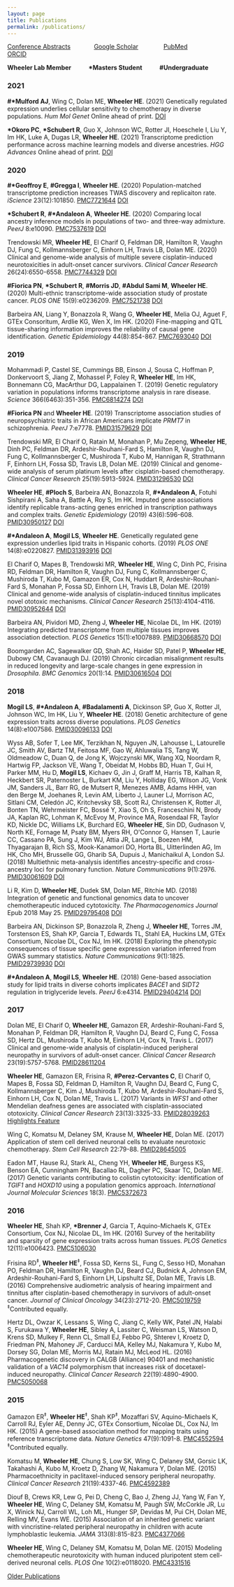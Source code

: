 ```yaml
---
layout: page
title: Publications
permalink: /publications/
---
```


<a href="{{ site.baseurl }}/abstracts">Conference Abstracts</a> &emsp; &emsp; &emsp;<a href="https://scholar.google.com/citations?user=UwY8GxwAAAAJ&hl=en">Google Scholar</a> &emsp; &emsp; &emsp; <a href="http://www.ncbi.nlm.nih.gov/pubmed/?term=Wheeler+HE%5BAuthor%5D">PubMed</a> &emsp; &emsp; &emsp; <a href="http://orcid.org/0000-0003-1365-9667">ORCID</a> &emsp; &emsp; &emsp;

**Wheeler Lab Member** &emsp; &emsp; **\*Masters Student** &emsp; &emsp; **\#Undergraduate**

### 2021
**#\*Mulford AJ**, Wing C, Dolan ME, **Wheeler HE**. (2021) Genetically regulated expression underlies cellular sensitivity to chemotherapy in diverse populations. *Hum Mol Genet* Online ahead of print.  [DOI](https://doi.org/10.1093/hmg/ddab029)

**\*Okoro PC**, **\*Schubert R**, Guo X, Johnson WC, Rotter JI, Hoeschele I, Liu Y, Im HK, Luke A, Dugas LR, **Wheeler HE**. (2021) Transcriptome prediction performance across machine learning models and diverse ancestries. *HGG Advances* Online ahead of print. [DOI](https://doi.org/10.1016/j.xhgg.2020.100019)

### 2020
**#\*Geoffroy E**, **\#Gregga I**, **Wheeler HE**. (2020) Population-matched transcriptome prediction increases TWAS discovery and replicaiton rate. *iScience* 23(12):101850. [PMC7721644](http://www.ncbi.nlm.nih.gov/pmc/articles/pmc7721644/) [DOI](https://doi.org/10.1016/j.isci.2020.101850)


**\*Schubert R**, **#\*Andaleon A**, **Wheeler HE**. (2020) Comparing local ancestry inference models in populations of two- and three-way admixture. *PeerJ* 8:e10090. [PMC7537619](http://www.ncbi.nlm.nih.gov/pmc/articles/pmc7537619/) [DOI](https://doi.org/10.7717/peerj.10090)

Trendowski MR, **Wheeler HE**, El Charif O, Feldman DR, Hamilton R, Vaughn DJ, Fung C, Kollmannsberger C, Einhorn LH, Travis LB, Dolan ME. (2020) Clinical and genome-wide analysis of multiple severe cisplatin-induced neurotoxicities in adult-onset cancer survivors. *Clinical Cancer Research* 26(24):6550-6558. [PMC7744329](http://www.ncbi.nlm.nih.gov/pmc/articles/pmc7744329) [DOI](https://doi.org/10.1158/1078-0432.ccr-20-2682)

**\#Fiorica PN**, **\*Schubert R**, **\#Morris JD**, **\#Abdul Sami M**, **Wheeler HE**. (2020) Multi-ethnic transcriptome-wide association study of prostate cancer. *PLOS ONE* 15(9):e0236209. [PMC7521738](http://www.ncbi.nlm.nih.gov/pmc/articles/pmc7521738/) [DOI](https://doi.org/10.1371/journal.pone.0236209)

Barbeira AN, Liang Y, Bonazzola R, Wang G, **Wheeler HE**, Melia OJ, Aguet F, GTEx Consoritum, Ardlie KG, Wen X, Im HK. (2020) Fine-mapping and QTL tissue-sharing information improves the reliability of causal gene identification. *Genetic Epidemiology* 44(8):854-867. [PMC7693040](http://www.ncbi.nlm.nih.gov/pmc/articles/pmc7693040/) [DOI](https://doi.org/10.1002/gepi.22346)

### 2019

Mohammadi P, Castel SE, Cummings BB, Einson J, Sousa C, Hoffman P, Donkervoort S, Jiang Z, Mohassel P, Foley R, **Wheeler HE**, Im HK, Bonnemann CG, MacArthur DG, Lappalainen T. (2019) Genetic regulatory variation in populations informs transcriptome analysis in rare disease. *Science* 366(6463):351-356. [PMC6814274](http://www.ncbi.nlm.nih.gov/pmc/articles/pmc6814274/) [DOI](https://doi.org/10.1126/science.aay0256)

**\#Fiorica PN** and **Wheeler HE**. (2019) Transcriptome association studies of neuropsychiatric traits in African Americans implicate *PRMT7* in schizophrenia. *PeerJ* 7:e7778. [PMID31579629](https://www.ncbi.nlm.nih.gov/pubmed/?term=31579629) [DOI](https://doi.org/10.7717/peerj.7778)

Trendowski MR, El Charif O, Ratain M, Monahan P, Mu Zepeng, **Wheeler HE**, Dinh PC, Feldman DR, Ardeshir-Rouhani-Fard S, Hamilton R, Vaughn DJ, Fung C, Kollmannsberger C, Mushiroda T, Kubo M, Hannigan R, Strathmann F, Einhorn LH, Fossa SD, Travis LB, Dolan ME. (2019) Clinical and genome-wide analysis of serum platinum levels after cisplatin-based chemotherapy. *Clinical Cancer Research* 25(19):5913-5924. [PMID31296530](https://www.ncbi.nlm.nih.gov/pubmed/?term=31296530) [DOI](https://doi.org/10.1158/1078-0432.CCR-19-0113)

**Wheeler HE**, **\#Ploch S**, Barbeira AN, Bonazzola R, **#\*Andaleon A**, Fotuhi Sishpirani A, Saha A, Battle A, Roy S, Im HK. Imputed gene associations identify replicable trans-acting genes enriched in transcription pathways and complex traits. *Genetic Epidemiology* (2019) 43(6):596-608. [PMID30950127](https://www.ncbi.nlm.nih.gov/pubmed/30950127) [DOI](https://doi.org/10.1002/gepi.22205)

**#\*Andaleon A**, **Mogil LS**, **Wheeler HE**. Genetically regulated gene expression underlies lipid traits in Hispanic cohorts. (2019) *PLOS ONE*  14(8):e0220827. [PMID31393916](https://www.ncbi.nlm.nih.gov/pubmed/?term=31393916) [DOI](https://doi.org/10.1371/journal.pone.0220827)

El Charif O, Mapes B, Trendowski MR, **Wheeler HE**, Wing C, Dinh PC, Frisina RD, Feldman DR, Hamilton R, Vaughn DJ, Fung C, Kollmannsberger C, Mushiroda T, Kubo M, Gamazon ER, Cox N, Huddart R, Ardeshir-Rouhani-Fard S, Monahan P, Fossa SD, Einhorn LH, Travis LB, Dolan ME. (2019) Clinical and genome-wide analysis of cisplatin-induced tinnitus implicates novel ototoxic mechanisms. *Clinical Cancer Research* 25(13):4104-4116. [PMID30952644](https://www.ncbi.nlm.nih.gov/pubmed/30952644) [DOI](https://doi.org/10.1158/1078-0432.CCR-18-3179)

Barbeira AN, Pividori MD, Zheng J, **Wheeler HE**, Nicolae DL, Im HK. (2019) Integrating predicted transcriptome from multiple tissues improves association detection. *PLOS Genetics* 15(1):e1007889. [PMID30668570](https://www.ncbi.nlm.nih.gov/pubmed/30668570) [DOI](https://doi.org/10.1371/journal.pgen.1007889)

Boomgarden AC, Sagewalker GD, Shah AC, Haider SD, Patel P, **Wheeler HE**, Dubowy CM, Cavanaugh DJ. (2019) Chronic circadian misalignment results in reduced longevity and large-scale changes in gene expression in *Drosophila*. *BMC Genomics* 20(1):14. [PMID30616504](https://www.ncbi.nlm.nih.gov/pubmed/30616504) [DOI](https://doi.org/10.1186/s12864-018-5401-7)

### 2018

**Mogil LS**, **#\*Andaleon A**, **\#Badalamenti A**, Dickinson SP, Guo X, Rotter JI, Johnson WC, Im HK, Liu Y, **Wheeler HE**. (2018) Genetic architecture of gene expression traits across diverse populations. *PLOS Genetics* 14(8):e1007586. [PMID30096133](https://www.ncbi.nlm.nih.gov/pubmed/30096133) [DOI](https://journals.plos.org/plosgenetics/article?id=10.1371/journal.pgen.1007586)

Wyss AB, Sofer T, Lee MK, Terzikhan N, Nguyen JN, Lahousse L, Latourelle JC, Smith AV, Bartz TM, Feitosa MF, Gao W, Ahluwalia TS, Tang W, Oldmeadow C, Duan Q, de Jong K, Wojczynski MK, Wang XQ, Noordam R, Hartwig FP, Jackson VE, Wang T, Obeidat M, Hobbs BD, Huan T, Gui H, Parker MM, Hu D, **Mogil LS**, Kichaev G, Jin J, Graff M, Harris TB, Kalhan R, Heckbert SR, Paternoster L, Burkart KM, Liu Y, Holliday EG, Wilson JG, Vonk JM, Sanders JL, Barr RG, de Mutsert R, Menezes AMB, Adams HHH, van den Berge M, Joehanes R, Levin AM, Liberto J, Launer LJ, Morrison AC, Sitlani CM, Celedón JC, Kritchevsky SB, Scott RJ, Christensen K, Rotter JI, Bonten TN, Wehrmeister FC, Bossé Y, Xiao S, Oh S, Franceschini N, Brody JA, Kaplan RC, Lohman K, McEvoy M, Province MA, Rosendaal FR, Taylor KD, Nickle DC, Williams LK, Burchard EG, **Wheeler HE**, Sin DD, Gudnason V, North KE, Fornage M, Psaty BM, Myers RH, O'Connor G, Hansen T, Laurie CC, Cassano PA, Sung J, Kim WJ, Attia JR, Lange L, Boezen HM, Thyagarajan B, Rich SS, Mook-Kanamori DO, Horta BL, Uitterlinden AG, Im HK, Cho MH, Brusselle GG, Gharib SA, Dupuis J, Manichaikul A, London SJ. (2018) Multiethnic meta-analysis identifies ancestry-specific and cross-ancestry loci for pulmonary function. *Nature Communications* 9(1):2976. [PMID30061609](https://www.ncbi.nlm.nih.gov/pubmed/30061609?dopt=Abstract) [DOI](https://doi.org/10.1038/s41467-018-05369-0)


Li R, Kim D, **Wheeler HE**, Dudek SM, Dolan ME, Ritchie MD. (2018) Integration of genetic and functional genomics data to uncover chemotherapeutic induced cytotoxicity. *The Pharmacogenomics Journal* Epub 2018 May 25. 	[PMID29795408](https://www.ncbi.nlm.nih.gov/pubmed/29795408) [DOI](https://www.nature.com/articles/s41397-018-0024-6)

Barbeira AN, Dickinson SP, Bonazzola R, Zheng J, **Wheeler HE**, Torres JM, Torstenson ES, Shah KP, Garcia T, Edwards TL, Stahl EA, Huckins LM, GTEx Consortium, Nicolae DL, Cox NJ, Im HK. (2018) Exploring the phenotypic consequences of tissue specific gene expression variation inferred from GWAS summary statistics. *Nature Communications* 9(1):1825. [PMID29739930](https://www.ncbi.nlm.nih.gov/pubmed/?term=29739930) [DOI](https://doi.org/10.1038/s41467-018-03621-1)

**#\*Andaleon A**, **Mogil LS**, **Wheeler HE**. (2018) Gene-based association study for lipid traits in diverse cohorts implicates *BACE1* and *SIDT2* regulation in triglyceride levels. *PeerJ* 6:e4314. [PMID29404214](https://www.ncbi.nlm.nih.gov/pubmed/?term=29404214) [DOI](https://doi.org/10.7717/peerj.4314)





### 2017
Dolan ME, El Charif O, **Wheeler HE**, Gamazon ER, Ardeshir-Rouhani-Fard S, Monahan P, Feldman DR, Hamilton R, Vaughn DJ, Beard C, Fung C, Fossa SD, Hertz DL, Mushiroda T, Kubo M, Einhorn LH, Cox N, Travis L. (2017) Clinical and genome-wide analysis of cisplatin-induced peripheral neuropathy in survivors of adult-onset cancer. *Clinical Cancer Research* 23(19):5757-5768. [PMID28611204](https://www.ncbi.nlm.nih.gov/pubmed/28611204)

**Wheeler HE**, Gamazon ER, Frisina R, **\#Perez-Cervantes C**, El Charif O, Mapes B, Fossa SD, Feldman D, Hamilton R, Vaughn DJ, Beard C, Fung C, Kollmannsberger C, Kim J, Mushiroda T, Kubo M, Ardeshir-Rouhani-Fard S, Einhorn LH, Cox N, Dolan ME, Travis L. (2017) Variants in *WFS1* and other Mendelian deafness genes are associated with cisplatin-associated ototoxicity. *Clinical Cancer Research* 23(13):3325-33. [PMID28039263](https://www.ncbi.nlm.nih.gov/pubmed/28039263)  &emsp;[Highlights Feature](http://clincancerres.aacrjournals.org/content/23/13/3227.full-text.pdf)

Wing C, Komatsu M, Delaney SM, Krause M, **Wheeler HE**, Dolan ME. (2017) Application of stem cell derived neuronal cells to evaluate neurotoxic chemotherapy. *Stem Cell Research* 22:79-88. [PMID28645005](https://www.ncbi.nlm.nih.gov/pubmed/28645005)



Eadon MT, Hause RJ, Stark AL, Cheng YH, **Wheeler HE**, Burgess KS, Benson EA, Cunningham PN, Bacallao RL, Dagher PC, Skaar TC, Dolan ME. (2017) Genetic variants contributing to colistin cytotoxicity: identification of *TGIF1* and *HOXD10* using a population genomics approach. *International Journal Molecular Sciences* 18(3). [PMC5372673](https://www.ncbi.nlm.nih.gov/pubmed/28335481)


### 2016

**Wheeler HE**, Shah KP, **\*Brenner J**, Garcia T, Aquino-Michaels K, GTEx Consortium, Cox NJ, Nicolae DL, Im HK. (2016) Survey of the heritability and sparsity of gene expression traits across human tissues. *PLOS Genetics* 12(11):e1006423. <a href="https://www.ncbi.nlm.nih.gov/pubmed/?term=PMC5106030">PMC5106030</a>

Frisina RD<sup>‡</sup>, **Wheeler HE**<sup>‡</sup>, Fossa SD, Kerns SL, Fung C, Sesso HD, Monahan PO, Feldman DR, Hamilton R, Vaughn DJ, Beard CJ, Budnick A, Johnson EM, Ardeshir-Rouhani-Fard S, Einhorn LH, Lipshultz SE, Dolan ME, Travis LB. (2016) Comprehensive audiometric analysis of hearing impairment and tinnitus after cisplatin-based chemotherapy in survivors of adult-onset cancer. *Journal of Clinical Oncology* 34(23):2712-20. <a href="https://www.ncbi.nlm.nih.gov/pubmed/?term=PMC5019759">PMC5019759</a> <sup>‡</sup>Contributed equally.

Hertz DL, Owzar K, Lessans S, Wing C, Jiang C, Kelly WK, Patel JN, Halabi S, Furukawa Y, **Wheeler HE**, Sibley A, Lassiter C, Weisman LS, Watson D, Krens SD, Mulkey F, Renn CL, Small EJ, Febbo PG, Shterev I, Kroetz D, Friedman PN, Mahoney JF, Carducci MA, Kelley MJ, Nakamura Y, Kubo M, Dorsey SG, Dolan ME, Morris MJ, Ratain MJ, McLeod HL. (2016) Pharmacogenetic discovery in CALGB (Alliance) 90401 and mechanistic validation of a *VAC14* polymorphism that increases risk of docetaxel-induced neuropathy. *Clinical Cancer Research* 22(19):4890-4900. <a href="https://www.ncbi.nlm.nih.gov/pubmed/?term=PMC5050068">PMC5050068</a>


### 2015

Gamazon ER<sup>‡</sup>, <b>Wheeler HE</b><sup>‡</sup>, Shah KP<sup>‡</sup>, Mozaffari SV, Aquino-Michaels K, Carroll RJ, Eyler AE, Denny JC, GTEx Consortium, Nicolae DL, Cox NJ, Im HK. (2015) A gene-based association method for mapping traits using reference transcriptome data. <i>Nature Genetics</i> 47(9):1091-8. <a href="https://www.ncbi.nlm.nih.gov/pubmed/?term=PMC4552594">PMC4552594</a>
<sup>‡</sup>Contributed equally.

Komatsu M, <b>Wheeler HE</b>, Chung S, Low SK, Wing C, Delaney SM, Gorsic LK, Takahashi A, Kubo M, Kroetz D, Zhang W, Nakamura Y, Dolan ME. (2015) Pharmacoethnicity in paclitaxel-induced sensory peripheral neuropathy. <i>Clinical Cancer Research</i> 21(19):4337-46. <a href="https://www.ncbi.nlm.nih.gov/pubmed/?term=PMC4592389">PMC4592389</a>

Diouf B, Crews KR, Lew G, Pei D, Cheng C, Bao J, Zheng JJ, Yang W, Fan Y, <b>Wheeler HE</b>, Wing C, Delaney SM, Komatsu M, Paugh SW, McCorkle JR, Lu X, Winick NJ, Carroll WL, Loh ML, Hunger SP, Devidas M, Pui CH, Dolan ME, Relling MV, Evans WE. (2015) Association of an inherited genetic variant with vincristine-related peripheral neuropathy in children with acute lymphoblastic leukemia. <i>JAMA</i> 313(8):815-823. <a href="http://www.ncbi.nlm.nih.gov/pubmed/?term=PMC4377066">PMC4377066</a>

<b>Wheeler HE</b>, Wing C, Delaney SM, Komatsu M, Dolan ME. (2015) Modeling chemotherapeutic neurotoxicity with human induced pluripotent stem cell-derived neuronal cells. <i>PLOS One</i> 10(2):e0118020. <a href="http://www.ncbi.nlm.nih.gov/pubmed/?term=PMC4331516">PMC4331516</a>



<a href="{{ site.baseurl }}/oldpubs">Older Publications</a>





